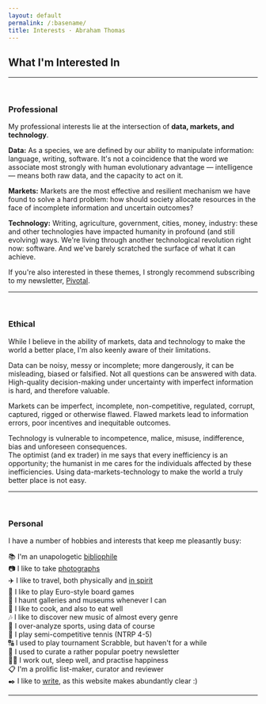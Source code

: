 ```yaml
---
layout: default
permalink: /:basename/
title: Interests · Abraham Thomas
---
```


## What I'm Interested In

----

<br/> 

### Professional 

My professional interests lie at the intersection of **data, markets, and technology**.

**Data:** As a species, we are defined by our ability to manipulate information: language, writing, software. It's not a coincidence that the word we associate most strongly with human evolutionary advantage — intelligence — means both raw data, and the capacity to act on it.

**Markets:** Markets are the most effective and resilient mechanism we have found to solve a hard problem: how should society allocate resources in the face of incomplete information and uncertain outcomes?

**Technology:** Writing, agriculture, government, cities, money, industry: these and other technologies have impacted humanity in profound (and still evolving) ways. We're living through another technological revolution right now: software. And we've barely scratched the surface of what it can achieve.

If you're also interested in these themes, I strongly recommend subscribing to my newsletter, [Pivotal](https://pivotal.substack.com/about).

----

<br/>

### Ethical

While I believe in the ability of markets, data and technology to make the world a better place, I'm also keenly aware of their limitations. 

Data can be noisy, messy or incomplete; more dangerously, it can be misleading, biased or falsified.  Not all questions can be answered with data.  High-quality decision-making under uncertainty with imperfect information is hard, and therefore valuable.

Markets can be imperfect, incomplete, non-competitive, regulated, corrupt, captured, rigged or otherwise flawed.  Flawed markets lead to information errors, poor incentives and inequitable outcomes.  

Technology is vulnerable to incompetence, malice, misuse, indifference, bias and unforeseen consequences.  
The optimist (and ex trader) in me says that every inefficiency is an opportunity; the humanist in me cares for the individuals affected by these inefficiencies.  Using data-markets-technology to make the world a truly better place is not easy.

----

<br/>

### Personal

I have a number of hobbies and interests that keep me pleasantly busy:

📚 I'm an unapologetic [bibliophile](/library)  
📷 I like to take [photographs](/gallery)  
✈️ I like to travel, both physically and [in spirit](/library/#travel-adventure--exploration)    
🎲 I like to play Euro-style board games  
🎨 I haunt galleries and museums whenever I can  
🍱 I like to cook, and also to eat well  
🎶 I like to discover new music of almost every genre  
🏅 I over-analyze sports, using data of course  
🎾 I play semi-competitive tennis (NTRP 4-5)  
🔠 I used to play tournament Scrabble, but haven't for a while   
🌸 I used to curate a rather popular poetry newsletter  
🏋🏾 I work out, sleep well, and practise happiness  
📋 I'm a prolific list-maker, curator and reviewer  
✒️ I like to [write](/writing), as this website makes abundantly clear :)   


----

<br/>

